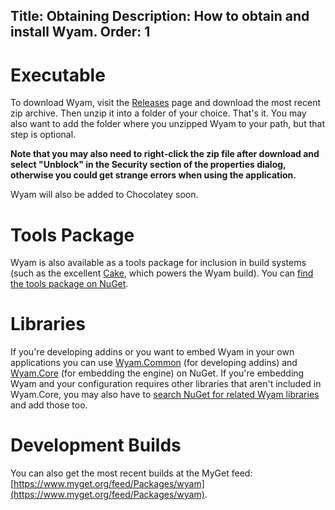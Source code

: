 Title: Obtaining
Description: How to obtain and install Wyam.
Order: 1
---
# Executable

To download Wyam, visit the [Releases](https://github.com/Wyamio/Wyam/releases) page and download the most recent zip archive. Then unzip it into a folder of your choice. That's it. You may also want to add the folder where you unzipped Wyam to your path, but that step is optional. 

**Note that you may also need to right-click the zip file after download and select "Unblock" in the Security section of the properties dialog, otherwise you could get strange errors when using the application.**

Wyam will also be added to Chocolatey soon.

# Tools Package

Wyam is also available as a tools package for inclusion in build systems (such as the excellent [Cake](http://cakebuild.net/), which powers the Wyam build). You can [find the tools package on NuGet](https://www.nuget.org/packages/Wyam/0.11.2-beta).

# Libraries

If you're developing addins or you want to embed Wyam in your own applications you can use [Wyam.Common](https://www.nuget.org/packages/Wyam.Common) (for developing addins) and [Wyam.Core](https://www.nuget.org/packages/Wyam.Core) (for embedding the engine) on NuGet. If you're embedding Wyam and your configuration requires other libraries that aren't included in Wyam.Core, you may also have to [search NuGet for related Wyam libraries](https://www.nuget.org/packages?q=wyam) and add those too.

# Development Builds

You can also get the most recent builds at the MyGet feed: [https://www.myget.org/feed/Packages/wyam](https://www.myget.org/feed/Packages/wyam).